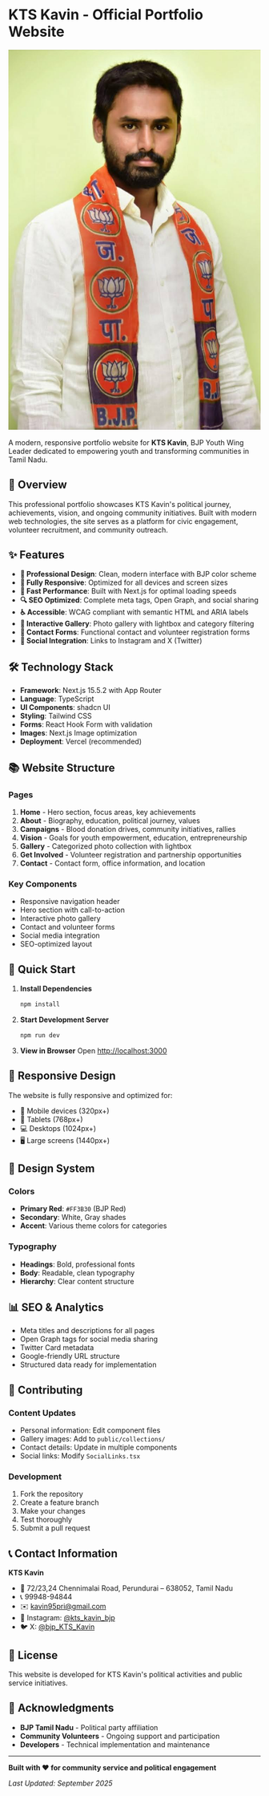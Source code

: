 # KTS Kavin - Official Portfolio Website

![KTS Kavin Portfolio](./public/Hero_img.jpeg)

A modern, responsive portfolio website for **KTS Kavin**, BJP Youth Wing Leader dedicated to empowering youth and transforming communities in Tamil Nadu.

## 🌟 Overview

This professional portfolio showcases KTS Kavin's political journey, achievements, vision, and ongoing community initiatives. Built with modern web technologies, the site serves as a platform for civic engagement, volunteer recruitment, and community outreach.

## ✨ Features

- **🎯 Professional Design**: Clean, modern interface with BJP color scheme
- **📱 Fully Responsive**: Optimized for all devices and screen sizes
- **🚀 Fast Performance**: Built with Next.js for optimal loading speeds
- **🔍 SEO Optimized**: Complete meta tags, Open Graph, and social sharing
- **♿ Accessible**: WCAG compliant with semantic HTML and ARIA labels
- **📸 Interactive Gallery**: Photo gallery with lightbox and category filtering
- **📝 Contact Forms**: Functional contact and volunteer registration forms
- **🔗 Social Integration**: Links to Instagram and X (Twitter)

## 🛠️ Technology Stack

- **Framework**: Next.js 15.5.2 with App Router
- **Language**: TypeScript
- **UI Components**: shadcn UI
- **Styling**: Tailwind CSS
- **Forms**: React Hook Form with validation
- **Images**: Next.js Image optimization
- **Deployment**: Vercel (recommended)

## 📚 Website Structure

### Pages
1. **Home** - Hero section, focus areas, key achievements
2. **About** - Biography, education, political journey, values
3. **Campaigns** - Blood donation drives, community initiatives, rallies
4. **Vision** - Goals for youth empowerment, education, entrepreneurship
5. **Gallery** - Categorized photo collection with lightbox
6. **Get Involved** - Volunteer registration and partnership opportunities
7. **Contact** - Contact form, office information, and location

### Key Components
- Responsive navigation header
- Hero section with call-to-action
- Interactive photo gallery
- Contact and volunteer forms
- Social media integration
- SEO-optimized layout

## 🚀 Quick Start

1. **Install Dependencies**
   ```bash
   npm install
   ```

2. **Start Development Server**
   ```bash
   npm run dev
   ```

3. **View in Browser**
   Open [http://localhost:3000](http://localhost:3000)

## 📱 Responsive Design

The website is fully responsive and optimized for:
- 📱 Mobile devices (320px+)
- 📱 Tablets (768px+)
- 💻 Desktops (1024px+)
- 🖥️ Large screens (1440px+)

## 🎨 Design System

### Colors
- **Primary Red**: `#FF3B30` (BJP Red)
- **Secondary**: White, Gray shades
- **Accent**: Various theme colors for categories

### Typography
- **Headings**: Bold, professional fonts
- **Body**: Readable, clean typography
- **Hierarchy**: Clear content structure

## 📊 SEO & Analytics

- Meta titles and descriptions for all pages
- Open Graph tags for social media sharing
- Twitter Card metadata
- Google-friendly URL structure
- Structured data ready for implementation

## 🤝 Contributing

### Content Updates
- Personal information: Edit component files
- Gallery images: Add to `public/collections/`
- Contact details: Update in multiple components
- Social links: Modify `SocialLinks.tsx`

### Development
1. Fork the repository
2. Create a feature branch
3. Make your changes
4. Test thoroughly
5. Submit a pull request

## 📞 Contact Information

**KTS Kavin**
- 📍 72/23,24 Chennimalai Road, Perundurai – 638052, Tamil Nadu
- 📞 99948-94844
- ✉️ kavin95pri@gmail.com
- 📱 Instagram: [@kts_kavin_bjp](https://instagram.com/kts_kavin_bjp)
- 🐦 X: [@bjp_KTS_Kavin](https://x.com/bjp_KTS_Kavin)

## 📄 License

This website is developed for KTS Kavin's political activities and public service initiatives.

## 🙏 Acknowledgments

- **BJP Tamil Nadu** - Political party affiliation
- **Community Volunteers** - Ongoing support and participation
- **Developers** - Technical implementation and maintenance

---

**Built with ❤️ for community service and political engagement**

*Last Updated: September 2025*
